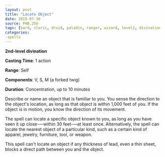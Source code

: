 ```yaml
---
layout: post
title: "Locate Object"
date: 2015-07-30
source: PHB.256
tags: [bard, cleric, druid, paladin, ranger, wizard, level2, divination]
categories:
-spells
---
```


**2nd-level divination**

**Casting Time**: 1 action

**Range**: Self

**Components**: V, S, M (a forked twig)

**Duration**: Concentration, up to 10 minutes

Describe or name an object that is familiar to you. You sense the direction to the object's location, as long as that object is within 1,000 feet of you. If the object is in motion, you know the direction of its movement.

The spell can locate a specific object known to you, as long as you have seen it up close-—within 30 feet-—at least once. Alternatively, the spell can locate the nearest object of a particular kind, such as a certain kind of apparel, jewelry, furniture, tool, or weapon.

This spell can't locate an object if any thickness of lead, even a thin sheet, blocks a direct path between you and the object.
